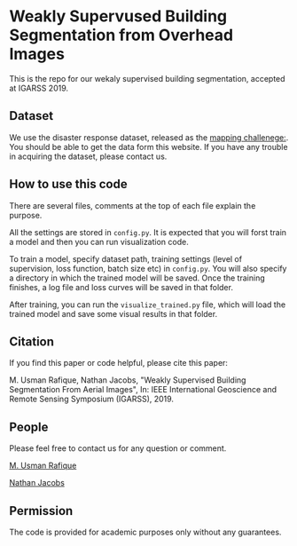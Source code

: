 # Weakly Supervused Building Segmentation from Overhead Images
This is the repo for our wekaly supervised building segmentation, accepted at IGARSS 2019.

## Dataset
We use the disaster response dataset, released as the [mapping challenege:](https://www.crowdai.org/challenges/mapping-challenge). You should be able to get the data form this website. If you have any trouble in acquiring the dataset, please contact us.

## How to use this code
There are several files, comments at the top of each file explain the purpose.

All the settings are stored in `config.py`. It is expected that you will forst train a model and then you can run visualization code.

To train a model, specify dataset path, training settings (level of supervision, loss function, batch size etc) in `config.py`. You will also specify a directory in which the trained model will be saved. Once the training finishes, a log file and loss curves will be saved in that folder.

After training, you can run the `visualize_trained.py` file, which will load the trained model and save some visual results in that folder.

## Citation
If you find this paper or code helpful, please cite this paper:

M. Usman Rafique, Nathan Jacobs, "Weakly Supervised Building Segmentation From Aerial Images",  In: IEEE International Geoscience and Remote Sensing Symposium (IGARSS), 2019. 

## People
Please feel free to contact us for any question or comment.

[M. Usman Rafique](https://usman-rafique.github.io/ "Usman's website")

[Nathan Jacobs](http://cs.uky.edu/~jacobs/ "Nathan's website")

## Permission
The code is provided for academic purposes only without any guarantees. 